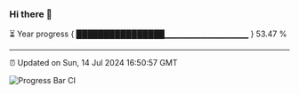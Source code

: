 ### Hi there 👋

⏳ Year progress { ████████████████▁▁▁▁▁▁▁▁▁▁▁▁▁▁ } 53.47 %

---

⏰ Updated on Sun, 14 Jul 2024 16:50:57 GMT

![Progress Bar CI](https://github.com/IshwaranRudhara/GIT-ACTION/workflows/Progress%20Bar%20CI/badge.svg)
